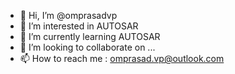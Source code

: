 - 👋 Hi, I’m @omprasadvp
- 👀 I’m interested in AUTOSAR
- 🌱 I’m currently learning AUTOSAR
- 💞️ I’m looking to collaborate on ...
- 📫 How to reach me : omprasad.vp@outlook.com

<!---
omprasadvp/omprasadvp is a ✨ special ✨ repository because its `README.md` (this file) appears on your GitHub profile.
You can click the Preview link to take a look at your changes.
--->
